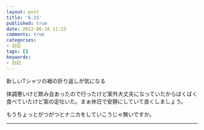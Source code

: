 ```yaml
---
layout: post
title: '6.15'
published: true
date: 2012-06-16 11:23
comments: true
categories:
- 日記
tags: []
keywords:
- 日記
---
```

新しいTシャツの裾の折り返しが気になる

体調悪いけど飲み会あったので行ったけど案外大丈夫になっていたからばくばく食べていたけど案の定吐いた。まぁ休日で安静にしていて良くしましょう。

もうちょっとがつがつとナニカをしていこうじゃ無いですか。

---

